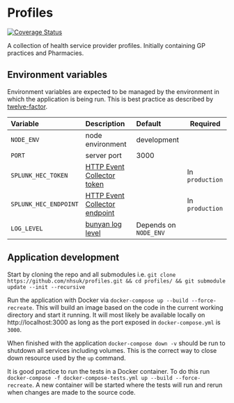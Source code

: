 # Profiles

[![Coverage Status](https://coveralls.io/repos/github/nhsuk/profiles/badge.svg?branch=master)](https://coveralls.io/github/nhsuk/profiles?branch=master)

A collection of health service provider profiles. Initially containing GP practices and Pharmacies.


## Environment variables

Environment variables are expected to be managed by the environment in which
the application is being run. This is best practice as described by
[twelve-factor](https://12factor.net/config).

| Variable                         | Description                                                                            | Default                  | Required        |
|:---------------------------------|:---------------------------------------------------------------------------------------|:-------------------------|-----------------|
| `NODE_ENV`                       | node environment                                                                       | development              |                 |
| `PORT`                           | server port                                                                            | 3000                     |                 |
| `SPLUNK_HEC_TOKEN`               | [HTTP Event Collector token](http://dev.splunk.com/view/event-collector/SP-CAAAE7C)    |                          | In `production` |
| `SPLUNK_HEC_ENDPOINT`            | [HTTP Event Collector endpoint](http://dev.splunk.com/view/event-collector/SP-CAAAE7H) |                          | In `production` |
| `LOG_LEVEL`                      | [bunyan log level](https://github.com/trentm/node-bunyan#levels)                       | Depends on `NODE_ENV`    |                 |


## Application development

Start by cloning the repo and all submodules i.e. `git clone https://github.com/nhsuk/profiles.git && cd profiles/ && git submodule update --init --recursive`

Run the application with Docker via `docker-compose up --build --force-recreate`. This will build an image based on the code in the current working directory and start it running. It will most likely be available locally on http://localhost:3000 as long as the port exposed in `docker-compose.yml` is `3000`.

When finished with the application `docker-compose down -v` should be run to shutdown all services including volumes. This is the correct way to close down resource used by the `up` command.

It is good practice to run the tests in a Docker container. To do this run `docker-compose -f docker-compose-tests.yml up --build --force-recreate`. A new container will be started where the tests will run and rerun when changes are made to the source code.

